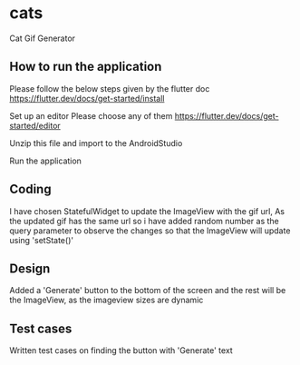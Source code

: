 # cats

Cat Gif Generator

## How to run the application

Please follow the below steps given by the flutter doc
https://flutter.dev/docs/get-started/install

Set up an editor
Please choose any of them
https://flutter.dev/docs/get-started/editor

Unzip this file and import to the AndroidStudio

Run the application

## Coding
I have chosen StatefulWidget to update the ImageView with the gif url, As the updated gif has the same
url so i have added random number as the query parameter to observe the changes so that the
ImageView will update using 'setState()'

## Design
Added a 'Generate' button to the bottom of the screen and the rest will be the ImageView, as the imageview
sizes are dynamic


## Test cases
Written test cases on finding the button with 'Generate' text
